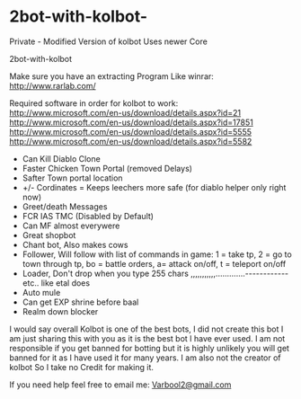 2bot-with-kolbot-
=================

Private - Modified Version of kolbot Uses newer Core

2bot-with-kolbot‎

Make sure you have an extracting Program Like winrar:
http://www.rarlab.com/

Required software in order for kolbot to work: 
http://www.microsoft.com/en-us/download/details.aspx?id=21
http://www.microsoft.com/en-us/download/details.aspx?id=17851
http://www.microsoft.com/en-us/download/details.aspx?id=5555
http://www.microsoft.com/en-us/download/details.aspx?id=5582


- Can Kill Diablo Clone
- Faster Chicken Town Portal (removed Delays)
- Safter Town portal location
- +/- Cordinates = Keeps leechers more safe (for diablo helper only right now)
- Greet/death Messages
- FCR IAS TMC (Disabled by Default)
- Can MF almost everywere
- Great shopbot
- Chant bot, Also makes cows
- Follower, Will follow with list of commands in game: 1 = take tp, 2 = go to town through tp, bo = battle orders, a= attack on/off, t = teleport on/off
- Loader, Don't drop when you type 255 chars ,,,,,,,,,,,.............------------ etc.. like etal does
- Auto mule
- Can get EXP shrine before baal
- Realm down blocker



I would say overall Kolbot is one of the best bots, I did not create this bot I am just sharing this with you as it is the best bot I have ever used.
I am not responsible if you get banned for botting but it is highly unlikely you will get banned for it as I have used it for many years. I am also not the creator of kolbot
So I take no Credit for making it.

If you need help feel free to email me: Varbool2@gmail.com
